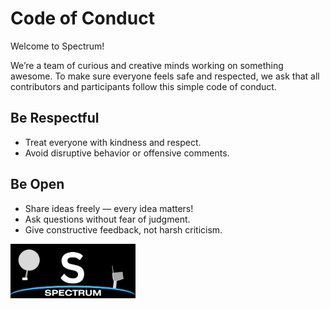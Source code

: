 # Code of Conduct

Welcome to Spectrum!

We’re a team of curious and creative minds working on something awesome. To make sure everyone feels safe and respected, we ask that all contributors and participants follow this simple code of conduct.

##  Be Respectful
- Treat everyone with kindness and respect.
- Avoid disruptive behavior or offensive comments.

##  Be Open
- Share ideas freely — every idea matters!
- Ask questions without fear of judgment.
- Give constructive feedback, not harsh criticism.


<img src="LogoGithub.png" width="200" style="vertical-align: middle; margin-right: 10px;">
